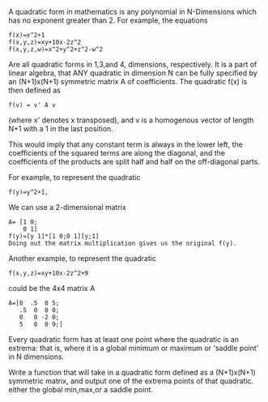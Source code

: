 

A quadratic form in mathematics is any polynomial in N-Dimensions which has no exponent greater than 2. For example, the equations

    f(x)=x^2+1
    f(x,y,z)=xy+10x-2z^2
    f(x,y,z,w)=x^2+y^2+z^2-w^2

Are all quadratic forms in 1,3,and 4, dimensions, respectively. It is a part of linear algebra, that ANY quadratic in dimension N can be fully specified by an (N+1)x(N+1) symmetric matrix A of coefficients. The quadratic f(x) is then defined as

    f(v) = v' A v

(where x' denotes x transposed), and v is a homogenous vector of length N+1 with a 1 in the last position.

This would imply that any constant term is always in the lower left, the coefficients of the squared terms are along the diagonal, and the coefficients of the products are split half and half on the off-diagonal parts.

For example, to represent the quadratic

    f(y)=y^2+1,

We can use a 2-dimensional matrix

    A= [1 0;
        0 1]
    f(y)=[y 1]*[1 0;0 1][y;1]
    Doing out the matrix multiplication gives us the original f(y).

Another example, to represent the quadratic

    f(x,y,z)=xy+10x-2z^2+9

could be the 4x4 matrix A

    A=[0  .5  0 5;
       .5  0  0 0;
       0   0 -2 0;
       5   0  0 9;]

Every quadratic form has at least one point where the quadratic is an extrema: that is, where it is a global minimum or maximum or 'saddle point' in N dimensions.

Write a function that will take in a quadratic form defined as a (N+1)x(N+1) symmetric matrix, and output one of the extrema points of that quadratic. either the global min,max,or a saddle point.

